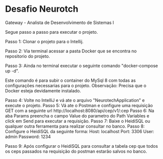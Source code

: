 # Desafio Neurotch
Gateway - Analista de Desenvolvimento de Sistemas I


Segue passo a passo para executar o projeto.

Passo 1: Clonar o projeto para o Intellij.

Passo 2: Via terminal acessar a pasta Docker que se encontra no repositorio do projeto.

Passo 3: Ainda no terminal executar o seguinte comando "docker-compose up -d".

Este comando é para subir o container do MySql 8 com todas as configurações necessarias para o projeto.
Observação: Precisa que o Docker esteja devidamente instalado.

Passo 4: Volte no IntelliJ e vá ate o arquivo "NeurotechApplication" e execute o projeto.
Passo 5: Vá ate o Postman e configure uma requisição GET com a seguinte url http://localhost:8080/api/cep/v1/:cep
Passo 6: Na aba Params preencha o campo Value do parametro do Path Variables e click em Send para executar a requisição.
Passo 7: Baixe o HeidiSQL ou qualquer outra ferramenta para realizar consultar no banco.
Passo 8: Configure o HeidiSQL da seguinte forma:
Host: localhost
Port: 3306
User: admin
Password: 1234

Passo 9: Após configurar o HeidiSQL para consultar a tabela cep que todos os ceps passados na requisição do postman estarão salvos no banco.
